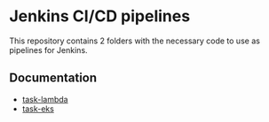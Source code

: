 
# Jenkins CI/CD pipelines

This repository contains 2 folders with the necessary code to use as pipelines for Jenkins.

## Documentation

 - [task-lambda](task-lambda/README.md)
 - [task-eks](task-eks/README.md)
 